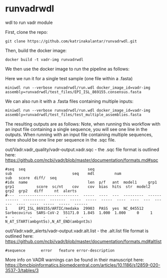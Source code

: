 # runvadrwdl
wdl to run vadr module

First, clone the repo:

```
git clone https://github.com/katrinakalantar/runvadrwdl.git
```

Then, build the docker image:

```
docker build -t vadr-img runvadrwdl
```

We then use the docker image to run the pipeline as follows:

Here we run it for a single test sample (one file within a .fasta)

```
miniwdl run --verbose runvadrwdl/run.wdl docker_image_id=vadr-img assembly=runvadrwdl/test_files/EPI_ISL_869155.consensus.fasta
```


We can also run it with a .fasta files containing multiple inputs:

```
miniwdl run --verbose runvadrwdl/run.wdl docker_image_id=vadr-img assembly=runvadrwdl/test_files/test_multiple_assemblies.fasta
```


The resulting outputs are as follows:
Note, when running this workflow with an input file containing a single sequence, you will see one line in the outputs. When running with an input file containing multiple sequences, there should be one line per sequence in the .sqc file.

out/Vadr.vadr_quality/vadr-output.vadr.sqc - the .sqc file format is outlined here: https://github.com/ncbi/vadr/blob/master/documentation/formats.md#sqc

```
#seq  seq                            seq                                      sub                           seq    mdl         num                     sub   score  diff/  seq   
#idx  name                           len  p/f   ant  model1     grp1          grp1          score  sc/nt    cov    cov  bias  hits  str  model2  grp2  grp2   diff     nt  alerts
#---  ---------------------------  -----  ----  ---  ---------  ------------  ----------  -------  -----  -----  -----  ----  ----  ---  ------  ----  ----  -----  -----  ------
1     EPI_ISL_869155/ARTIC/medaka  29903  PASS  yes  NC_045512  Sarbecovirus  SARS-CoV-2  55171.0  1.845  1.000  1.000     0     1    +  -       -     -         -      -  N_AT_START(ambgnt5s),N_AT_END(ambgnt3s)
```

out/Vadr.vadr_alerts/vadr-output.vadr.alt.list - the .alt.list file format is outlined here: https://github.com/ncbi/vadr/blob/master/documentation/formats.md#altlist

```
#sequence       error   feature error-description
```


More info on VADR warnings can be found in their manuscript here: https://bmcbioinformatics.biomedcentral.com/articles/10.1186/s12859-020-3537-3/tables/3 

